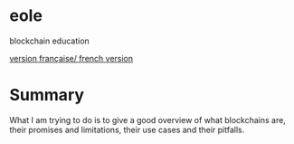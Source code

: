# eole
blockchain education

[version française/ french version](fr_README.md)

# Summary
What I am trying to do is to give a good overview of what blockchains are, their promises and limitations, their use cases and their pitfalls.


